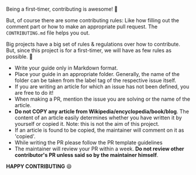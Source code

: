 Being a first-timer, contributing is awesome! :tada:

But, of course there are some contributing rules: Like how filling out the comment part or how to make an appropriate pull request.
The `CONTRIBUTING.md` file helps you out.

Big projects have a big set of rules & regulations over how to contribute. But, since this project is for a first-timer, 
we will have as few rules as possible. :pizza:

- Write your guide only in Markdown format.
- Place your guide in an appropriate folder. Generally, the name of the folder can be taken from the label tag of the respective 
issue itself.
- If you are writing an article for which an issue has not been defined, you are free to do it!
- When making a PR, mention the issue you are solving or the name of the article.
- **Do not COPY any article from Wikipedia/encyclopedia/book/blog**. The content of an article easily determines whether you have
written it by yourself or copied it. Note: this is not the aim of this project.
- If an article is found to be copied, the maintainer will comment on it as 'copied'.
- While writing the PR please follow the PR template guidelines
- The maintainer will review your PR within a week. **Do not review other contributor's PR unless said so by the maintainer
himself**.

**HAPPY CONTRIBUTING** :smile:

